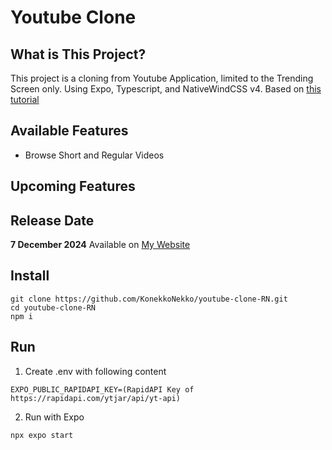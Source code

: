 # Youtube Clone

## What is This Project?

This project is a cloning from Youtube Application, limited to the Trending Screen only. Using Expo, Typescript, and NativeWindCSS v4. Based on <a href="https://www.youtube.com/watch?v=CYxKaw0uuNc">this tutorial</a>

## Available Features

- Browse Short and Regular Videos

## Upcoming Features



## Release Date

**7 December 2024**
Available on <a href="https://konekkonekko.github.io">My Website</a>

## Install

```
git clone https://github.com/KonekkoNekko/youtube-clone-RN.git
cd youtube-clone-RN
npm i
```

## Run

1. Create .env with following content

```
EXPO_PUBLIC_RAPIDAPI_KEY=(RapidAPI Key of https://rapidapi.com/ytjar/api/yt-api)
```

2. Run with Expo

```
npx expo start
```
